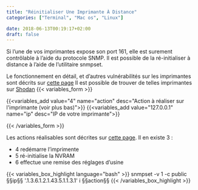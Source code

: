 ```yaml
---
title: "Réinitialiser Une Imprimante À Distance"
categories: ["Terminal", "Mac os", "Linux"]

date: 2018-06-13T00:19:17+02:00
draft: false
---
```


Si l’une de vos imprimantes expose son port 161, elle est surement contrôlable à l’aide du protocole SNMP. Il est possible de la ré-initialiser à distance à l’aide de l’utilitaire snmpset.

<!--more-->
Le fonctionnement en détail, et d’autres vulnérabilités sur les imprimantes sont décrits sur [cette page](https://web-in-security.blogspot.fr/2017/01/printer-security.html)
Il est possible de trouver de telles imprimantes sur [Shodan](https://www.shodan.io/search?query=port%3A161+hp)
{{< variables_form >}}

{{<variables_add value="4" name="action" desc="Action à réaliser sur l'imprimante (voir plus bas)">}}
{{<variables_add value="127.0.0.1" name="ip" desc="IP de votre imprimante">}}

{{< /variables_form >}}

Les actions réalisables sont décrites sur [cette page](http://hacking-printers.net/wiki/index.php/Factory_defaults#SNMP). Il en existe 3 :

* 4 redémarre l’imprimente
* 5 ré-initialise la NVRAM
* 6 effectue une remise des réglages d’usine

{{< variables_box_highlight language="bash" >}} snmpset -v 1 -c public §§ip§§ '.1.3.6.1.2.1.43.5.1.1.3.1' i §§action§§ {{< /variables_box_highlight >}}
